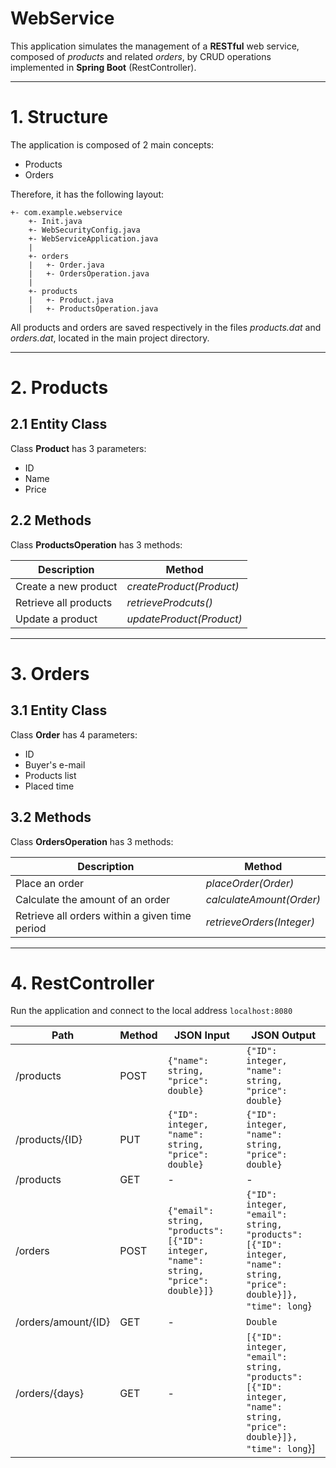 # WebService

This application simulates the management of a **RESTful** web service, composed of *products* and related *orders*,
by CRUD operations implemented in **Spring Boot** (RestController).

---
# 1. Structure

The application is composed of 2 main concepts:
* Products
* Orders

Therefore, it has the following layout:

```
+- com.example.webservice
    +- Init.java
    +- WebSecurityConfig.java
    +- WebServiceApplication.java
    |
    +- orders
    |   +- Order.java
    |   +- OrdersOperation.java
    |
    +- products
    |   +- Product.java
    |   +- ProductsOperation.java
```

All products and orders are saved respectively in the files *products.dat* and *orders.dat*,
located in the main project directory.

---
# 2. Products

## 2.1 Entity Class

Class **Product** has 3 parameters:
* ID
* Name
* Price

## 2.2 Methods

Class **ProductsOperation** has 3 methods:

Description | Method
----------- | ------
Create a new product | *createProduct(Product)*
Retrieve all products | *retrieveProdcuts()*
Update a product | *updateProduct(Product)*

---
# 3. Orders

## 3.1 Entity Class

Class **Order** has 4 parameters:
* ID
* Buyer's e-mail
* Products list
* Placed time

## 3.2 Methods

Class **OrdersOperation** has 3 methods:

Description | Method
----------- | ------
Place an order | *placeOrder(Order)*
Calculate the amount of an order | *calculateAmount(Order)*
Retrieve all orders within a given time period | *retrieveOrders(Integer)*

---
# 4. RestController

Run the application and connect to the local address ```localhost:8080```

Path | Method | JSON Input | JSON Output
-----|--------|------------|------------
/products | POST | ```{"name": string, "price": double}``` | ```{"ID": integer, "name": string, "price": double}```
/products/{ID} | PUT | ```{"ID": integer, "name": string, "price": double}``` | ```{"ID": integer, "name": string, "price": double}```
/products | GET | - | - | ```[{"ID": integer, "name": string, "price": double}]```
/orders | POST |  ```{"email": string, "products": [{"ID": integer, "name": string, "price": double}]}``` | ```{"ID": integer, "email": string, "products": [{"ID": integer, "name": string, "price": double}]}, "time": long```}
/orders/amount/{ID} | GET | - | ```Double```
/orders/{days} | GET | - | ```[{"ID": integer, "email": string, "products": [{"ID": integer, "name": string, "price": double}]}, "time": long```}]

